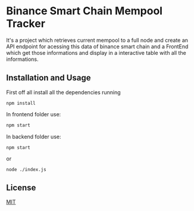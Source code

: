 # Binance Smart Chain Mempool Tracker

It's a project which retrieves current mempool to a full node and create an API endpoint for acessing this data of binance smart chain and a FrontEnd which get those informations and display in a interactive table with all the informations.

## Installation and Usage

First off all install all the dependencies running

```
npm install
```

In frontend folder use:
```bash
npm start
```
In backend folder use:
```
npm start

```
or
```
node ./index.js
```

## License

[MIT](https://choosealicense.com/licenses/mit/)